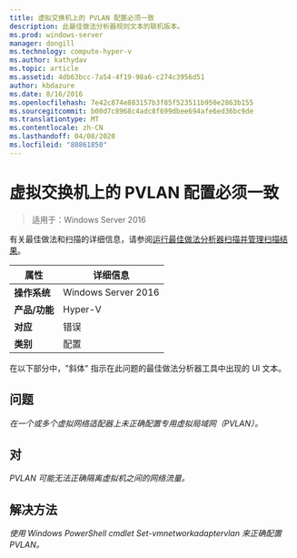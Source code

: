 ```yaml
---
title: 虚拟交换机上的 PVLAN 配置必须一致
description: 此最佳做法分析器规则文本的联机版本。
ms.prod: windows-server
manager: dongill
ms.technology: compute-hyper-v
ms.author: kathydav
ms.topic: article
ms.assetid: 4db63bcc-7a54-4f19-98a6-c274c3956d51
author: kbdazure
ms.date: 8/16/2016
ms.openlocfilehash: 7e42c874e883157b3f85f523511b950e2863b155
ms.sourcegitcommit: b00d7c8968c4adc8f699dbee694afe6ed36bc9de
ms.translationtype: MT
ms.contentlocale: zh-CN
ms.lasthandoff: 04/08/2020
ms.locfileid: "80861850"
---
```

# <a name="pvlan-configuration-on-a-virtual-switch-must-be-consistent"></a>虚拟交换机上的 PVLAN 配置必须一致

>适用于：Windows Server 2016

有关最佳做法和扫描的详细信息，请参阅[运行最佳做法分析器扫描并管理扫描结果](https://go.microsoft.com/fwlink/p/?LinkID=223177)。  
  
|属性|详细信息|  
|-|-|  
|**操作系统**|Windows Server 2016| 
|**产品/功能**|Hyper-V|  
|**对应**|错误|  
|**类别**|配置|  
  
在以下部分中，"斜体" 指示在此问题的最佳做法分析器工具中出现的 UI 文本。
  
## <a name="issue"></a>**问题**  
*在一个或多个虚拟网络适配器上未正确配置专用虚拟局域网（PVLAN）。*  
  
## <a name="impact"></a>**对**  
*PVLAN 可能无法正确隔离虚拟机之间的网络流量。*  
  
## <a name="resolution"></a>**解决方法**  
*使用 Windows PowerShell cmdlet Set-vmnetworkadaptervlan 来正确配置 PVLAN。*  
  


